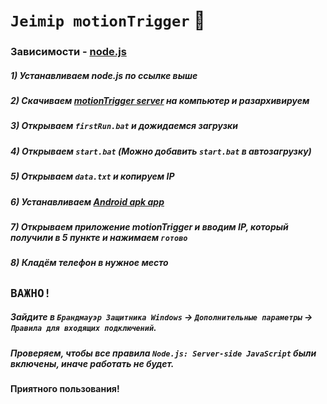 # `Jeimip motionTrigger` 👋

### Зависимости - [node.js](https://nodejs.org/ru/download/) ###
##### 1) Устанавливаем node.js по ссылке выше ######
##### 2) Скачиваем [motionTrigger server](https://github.com/1JeimiP1/motionTrigger/releases/tag/v1.0.1) на компьютер и разархивируем ######
##### 3) Открываем `firstRun.bat` и дожидаемся загрузки ######
##### 4) Открываем `start.bat` (Можно добавить `start.bat` в автозагрузку) ######
##### 5) Открываем `data.txt` и копируем IP ######
##### 6) Устанавливаем [Android apk app](https://github.com/1JeimiP1/motionTrigger/releases/tag/v1.0.0) ######
##### 7) Открываем приложение motionTrigger и вводим IP, который получили в 5 пункте и нажимаем `готово` ######
##### 8) Кладём телефон в нужное место ######

## `ВАЖНО!` ##
##### Зайдите в `Брандмауэр Защитника Windows` -> `Дополнительные параметры` -> `Правила для входящих подключений`. #####
##### Проверяем, чтобы все правила `Node.js: Server-side JavaScript` были включены, иначе работать не будет. #####
#### Приятного пользования! ####
